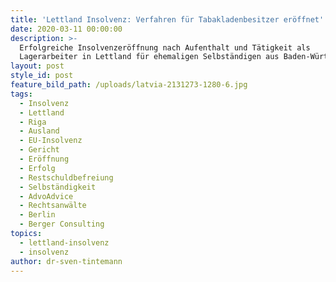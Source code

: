 ```yaml
---
title: 'Lettland Insolvenz: Verfahren für Tabakladenbesitzer eröffnet'
date: 2020-03-11 00:00:00
description: >-
  Erfolgreiche Insolvenzeröffnung nach Aufenthalt und Tätigkeit als
  Lagerarbeiter in Lettland für ehemaligen Selbständigen aus Baden-Württemberg
layout: post
style_id: post
feature_bild_path: /uploads/latvia-2131273-1280-6.jpg
tags:
  - Insolvenz
  - Lettland
  - Riga
  - Ausland
  - EU-Insolvenz
  - Gericht
  - Eröffnung
  - Erfolg
  - Restschuldbefreiung
  - Selbständigkeit
  - AdvoAdvice
  - Rechtsanwälte
  - Berlin
  - Berger Consulting
topics:
  - lettland-insolvenz
  - insolvenz
author: dr-sven-tintemann
---
```


